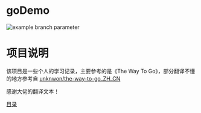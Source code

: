 # goDemo


![example branch parameter](https://github.com/zsp108/goDemo/actions/workflows/pull_request.yml/badge.svg?branch=main)

# 项目说明
该项目是一些个人的学习记录，主要参考的是《The Way To Go》，部分翻译不懂的地方参考自
[unknwon/the-way-to-go_ZH_CN](https://github.com/unknwon/the-way-to-go_ZH_CN.git)

感谢大佬的翻译文本！

[目录](Docs/directory.md)
